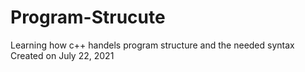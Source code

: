 # Program-Strucute
Learning how c++ handels program structure and the needed syntax
Created on July 22, 2021